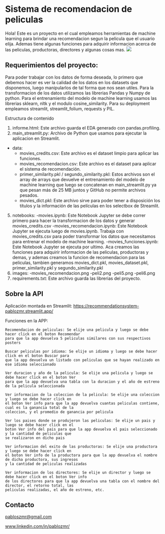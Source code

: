 # Sistema de recomendacion de peliculas
Hola! Este es un proyecto en el cual empleamos herramientas de machine learning para brindar una recomendacion segun la pelicula que el usuario elija. Ademas tiene algunas funciones para adquirir informacion acerca de las peliculas, productoras, directores y algunas cosas mas. 
<img src=https://github.com/pablozmr/movies_recommendation_system/blob/main/images/movies_recomendacion.png>

## Requerimientos del proyecto:
Para poder trabajar con los datos de forma deseada, lo primero que debemos hacer es ver la calidad de los datos en los datasets que disponemos, luego manipularlos de tal forma que nos sean utiles. Para la transformacion de los datos utilizamos las librerias Pandas y Numpy de python.
Para el entrenamiento del modelo de machine learning usamos las librerias sklearn, nltk y el modulo cosine_similarity.
Para su deployment empleamos streamlit, streamlit_folium, requests y PIL.

Estructura de contenido

1. informe.html: Este archivo guarda el EDA generado con pandas.profiling.
2. main_streamlit.py: Archivo de Python que usamos para ejecutar la aplicacion en Streamlit.
- data:
    - movies_credits.csv: Este archivo es el dataset limpio para aplicar las funciones.
    - movies_recomendacion.csv: Este archivo es el dataset para aplicar el sistema de recomendación.
    - primer_similarity.pkl / segundo_similarity.pkl: Estos archivos son el array de arrays que devuelve el entrenamiento del modelo de machine learning que luego se concatenan en main_streamlit.py ya que pesan más de 25 MB juntos y GitHub no permite archivos pesados.
    - movies_dict.pkl: Este archivo sirve para poder tener a disposición los títulos y la información de las películas en los selectbox de Streamlit.

5. notebooks:
-movies.ipynb: Este Notebook Jupyter se debe correr primero para hacer la transformacion de los datos y generar movies_credits.csv
-movies_recomendacion.ipynb: Este Notebook Jupyter se ejecuta luego de movies.ipynb. Trabaja con movies_credits.csv para poder transformar los datos que             necesitamos para entrenar el modelo de machine learning.
-movies_funciones.ipynb: Este Notebook Jupyter se ejecuta por ultimo. Aca creamos las funciones para adquirir informacion de las peliculas, productoras y            demas, y ademas creamos la funcion de recomendacion para las peliculas, tambien generamos movies_dict.pkl, movies_dataset.pkl, primer_similarity.pkl y              segundo_similarity.pkl
6. images:
-movies_recomendacion.png
-peli2.png
-peli5.png
-peli6.png
7. requirements.txt: Este archivo guarda las librerias del proyecto.


## Sobre la API

Aplicación montada en Streamlit: https://recommendationsystem-pablozmr.streamlit.app/ 

Funciones en la APP:

    Recomendacion de peliculas: Se elije una pelicula y luego se debe hacer click en el boton Recomendar 
    para que la app devuelva 5 peliculas similares con sus respectivos posters

    Buscar peliculas por idioma: Se elije un idioma y luego se debe hacer click en el boton Buscar para 
    que la app devuelva un listado con peliculas que se hayan realizado en ese idioma seleccionado

    Ver duracion y año de la pelicula: Se elije una pelicula y luego se debe hacer click en el boton Ver 
    para que la app devuelva una tabla con la duracion y el año de estreno de la pelicula seleccionada

    Ver informacion de la coleccion de la pelicula: Se elije una coleccion y luego se debe hacer click en 
    el boton Ver info para que la app devuelva cuantas peliculas contiene, cual es la ganancia total de la 
    coleccion, y el promedio de ganancia por pelicula
    
    Ver los paises donde se produjeron las peliculas: Se elije un pais y luego se debe hacer click en el 
    boton Ver info del pais para que la app devuelva el pais seleccionado y la cantidad de peliculas que 
    se realizaron en dicho pais
    
    Ver informacion del exito de las productoras: Se elije una productora y luego se debe hacer click en 
    el boton Ver info de la productora para que la app devuelva el nombre de dicha productora, sus ingresos 
    y la cantidad de peliculas realizadas
    
    Ver informacion de los directores: Se elije un director y luego se debe hacer click en el boton Ver info 
    de los directores para que la app devuelva una tabla con el nombre del director, el retorno total, las 
    peliculas realizadas, el año de estreno, etc.


## Contacto

pabloszmr@gmail.com

www.linkedin.com/in/pablozmr/


